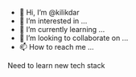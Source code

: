 - 👋 Hi, I’m @kilikdar
- 👀 I’m interested in ...
- 🌱 I’m currently learning ...
- 💞️ I’m looking to collaborate on ...
- 📫 How to reach me ...

<!---
kilikdar/kilikdar is a ✨ special ✨ repository because its `README.md` (this file) appears on your GitHub profile.
You can click the Preview link to take a look at your changes.
--->
Need to learn new tech stack
